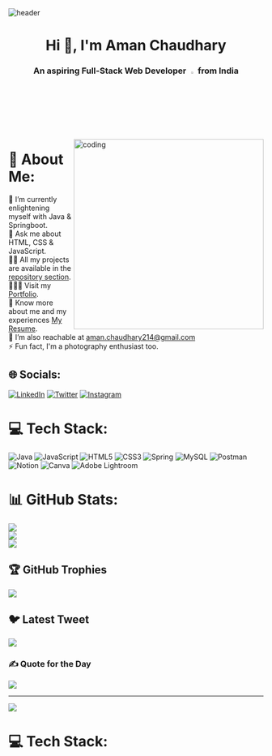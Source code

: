 <img alt="header" src="https://yolabs.in/wp-content/uploads/2020/09/kids-coding-art.jpg">
<h1 align="center">Hi 👋, I'm Aman Chaudhary</h1>
<h3 align="center">An aspiring Full-Stack Web Developer <img width="3%" src="https://camo.githubusercontent.com/63371d36886ee658f5a97401f393e1ab1684b2fd3de674b8f5efc7d410b2a3d0/68747470733a2f2f6d656469612e67697068792e636f6d2f6d656469612f57556c706c634d704f43456d5447427442572f67697068792e676966"> from India</h3>
<img align="right" alt="coding" width="375" src="https://i.pinimg.com/originals/81/17/8b/81178b47a8598f0c81c4799f2cdd4057.gif">

# 💫 About Me:
🌱 I’m currently enlightening myself with Java & Springboot.
<br>
💬 Ask me about HTML, CSS & JavaScript.
<br>
👨‍💻 All my projects are available in the [repository section](https://github.com/AmanChaudhary214?tab=repositories).
<br>
👨🏻‍🎓 Visit my [Portfolio]().
<br>
🔭 Know more about me and my experiences [My Resume](https://www.canva.com/design/DAFcICvQIiw/TdX-ddIY26vXPNi_8QjI8g/edit?utm_content=DAFcICvQIiw&utm_campaign=designshare&utm_medium=link2&utm_source=sharebutton).
<br>
🤝 I’m also reachable at aman.chaudhary214@gmail.com
<br>
⚡ Fun fact, I'm a photography enthusiast too.


## 🌐 Socials:
[![LinkedIn](https://img.shields.io/badge/LinkedIn-%230077B5.svg?logo=linkedin&logoColor=white)](https://linkedin.com/in/amanchaudhary214) 
[![Twitter](https://img.shields.io/badge/Twitter-%231DA1F2.svg?logo=Twitter&logoColor=white)](https://twitter.com/theaman214) 
[![Instagram](https://img.shields.io/badge/Instagram-%23E4405F.svg?logo=Instagram&logoColor=white)](https://instagram.com/tilted_._tripod) 

# 💻 Tech Stack:
![Java](https://img.shields.io/badge/java-%23ED8B00.svg?style=for-the-badge&logo=java&logoColor=white) ![JavaScript](https://img.shields.io/badge/javascript-%23323330.svg?style=for-the-badge&logo=javascript&logoColor=%23F7DF1E) ![HTML5](https://img.shields.io/badge/html5-%23E34F26.svg?style=for-the-badge&logo=html5&logoColor=white) ![CSS3](https://img.shields.io/badge/css3-%231572B6.svg?style=for-the-badge&logo=css3&logoColor=white) ![Spring](https://img.shields.io/badge/spring-%236DB33F.svg?style=for-the-badge&logo=spring&logoColor=white) ![MySQL](https://img.shields.io/badge/mysql-%2300f.svg?style=for-the-badge&logo=mysql&logoColor=white) ![Postman](https://img.shields.io/badge/Postman-FF6C37?style=for-the-badge&logo=postman&logoColor=white) ![Notion](https://img.shields.io/badge/Notion-%23000000.svg?style=for-the-badge&logo=notion&logoColor=white) ![Canva](https://img.shields.io/badge/Canva-%2300C4CC.svg?style=for-the-badge&logo=Canva&logoColor=white) ![Adobe Lightroom](https://img.shields.io/badge/Adobe%20Lightroom-31A8FF.svg?style=for-the-badge&logo=Adobe%20Lightroom&logoColor=white) 
# 📊 GitHub Stats:
![](https://github-readme-stats.vercel.app/api?username=AmanChaudhary214&theme=gotham&hide_border=false&include_all_commits=true&count_private=true)<br/>
![](https://github-readme-streak-stats.herokuapp.com/?user=AmanChaudhary214&theme=gotham&hide_border=false)<br/>
![](https://github-readme-stats.vercel.app/api/top-langs/?username=AmanChaudhary214&theme=gotham&hide_border=false&include_all_commits=true&count_private=true&layout=compact)

## 🏆 GitHub Trophies
![](https://github-profile-trophy.vercel.app/?username=AmanChaudhary214&theme=dark_dimmed&no-frame=false&no-bg=true&margin-w=4)

## 🐦 Latest Tweet
[![](https://gtce.itsvg.in/api?username=theaman214)](https://github.com/VishwaGauravIn/github-twitter-card-embed)

### ✍️ Quote for the Day
![](https://quotes-github-readme.vercel.app/api?type=horizontal&theme=dark)

---
[![](https://visitcount.itsvg.in/api?id=AmanChaudhary214&icon=0&color=0)](https://visitcount.itsvg.in)





# 💻 Tech Stack:
